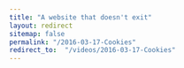 ```yaml
---
title: "A website that doesn't exit"
layout: redirect
sitemap: false
permalink: "/2016-03-17-Cookies"
redirect_to:  "/videos/2016-03-17-Cookies"
---
```

